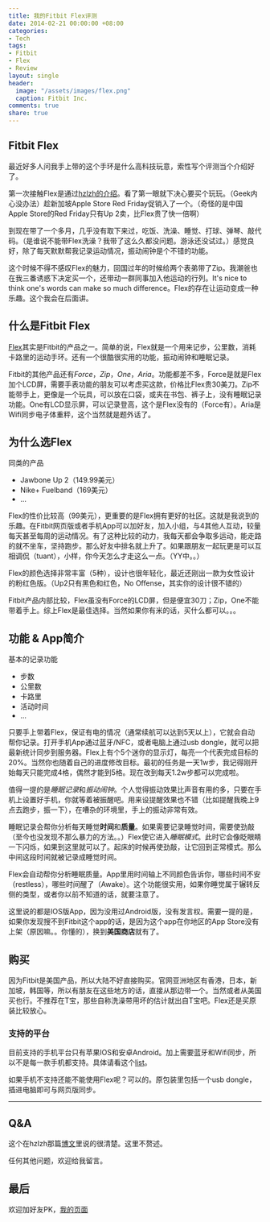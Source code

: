 ```yaml
---
title: 我的Fitbit Flex评测
date: 2014-02-21 00:00:00 +08:00
categories:
- Tech
tags:
- Fitbit
- Flex
- Review
layout: single
header:
  image: "/assets/images/flex.png"
  caption: Fitbit Inc.
comments: true
share: true
---
```


## Fitbit Flex
最近好多人问我手上带的这个手环是什么高科技玩意，索性写个评测当个介绍好了。

第一次接触Flex是通过[hzlzh的介绍][hzlzh's review]。看了第一眼就下决心要买个玩玩。（Geek内心没办法）趁新加坡Apple Store Red Friday促销入了一个。（奇怪的是中国Apple Store的Red Friday只有Up 2卖，比Flex贵了快一倍啊）

到现在带了一个多月，几乎没有取下来过，吃饭、洗澡、睡觉、打球、弹琴、敲代码。（是谁说不能带Flex洗澡？我带了这么久都没问题。游泳还没试过。）感觉良好，除了每天默默帮我记录运动情况，振动闹钟是个不错的功能。

这个时候不得不感叹Flex的魅力，回国过年的时候给两个表弟带了Zip。我潮爸也在我三番诱惑下决定买一个，还带动一群同事加入他运动的行列。It's nice to think one's words can make so much difference。Flex的存在让运动变成一种乐趣。这个我会在后面讲。

[hzlzh's review]:http://hzlzh.io/fitbit-flex-review/

## 什么是Fitbit Flex
[Flex][flex_link]其实是Fitbit的产品之一。简单的说，Flex就是一个用来记步，公里数，消耗卡路里的运动手环。还有一个很酷很实用的功能，振动闹钟和睡眠记录。

Fitbit的其他产品还有*Force*，*Zip*，*One*，*Aria*。功能都差不多，Force是就是Flex加个LCD屏，需要手表功能的朋友可以考虑买这款，价格比Flex贵30美刀。Zip不能带手上，更像是一个玩具，可以放在口袋，或夹在书包、裤子上，没有睡眠记录功能。One有LCD显示屏，可以记录登高，这个是Flex没有的（Force有）。Aria是Wifi同步电子体重秤，这个当然就是题外话了。

[flex_link]: http://www.fitbit.com/

## 为什么选Flex
同类的产品

* Jawbone Up 2（149.99美元）
* Nike+ Fuelband（169美元）
* ... 

Flex的性价比较高（99美元），更重要的是Flex拥有更好的社区。这就是我说到的乐趣。在Fitbit网页版或者手机App可以加好友，加入小组，与4其他人互动，较量每天甚至每周的运动情况。有了这种比较的动力，我每天都会争取多运动，能走路的就不坐车，坚持跑步。那么好友中排名就上升了。如果跟朋友一起玩更是可以互相调侃（tuant），小样，你今天怎么才走这么一点。（YY中。。）

Flex的颜色选择非常丰富（5种），设计也很年轻化，最近还刚出一款为女性设计的粉红色版。（Up2只有黑色和红色，No Offense，其实你的设计很不错的）

Fitbit产品内部比较，Flex虽没有Force的LCD屏，但是便宜30刀；Zip，One不能带着手上。综上Flex是最佳选择。当然如果你有米的话，买什么都可以。。。

## 功能 & App简介

基本的记录功能

* 步数
* 公里数
* 卡路里
* 活动时间
* ...

只要手上带着Flex，保证有电的情况（通常续航可以达到5天以上），它就会自动帮你记录。打开手机App通过蓝牙/NFC，或者电脑上通过usb dongle，就可以把最新统计同步到服务器。Flex上有个5个迷你的显示灯，每亮一个代表完成目标的20%。当然你也随着自己的进度修改目标。最初的任务是一天1w步，我记得刚开始每天只能完成4格，偶然才能到5格。现在改到每天1.2w步都可以完成啦。

值得一提的是*睡眠记录*和*振动闹钟*。个人觉得振动效果比声音有用的多，只要在手机上设置好手机，你就等着被振醒吧。用来设提醒效果也不错（比如提醒我晚上9点去跑步，振一下），在嘈杂的环境里，手上的振动非常有效。

睡眠记录会帮你分析每天睡觉**时间**和**质量**。如果需要记录睡觉时间，需要使劲敲（至今也没发现不那么暴力的方法。。）Flex使它进入*睡眠模式*。此时它会像眨眼睛一下闪烁，如果到这里就可以了。起床的时候再使劲敲，让它回到正常模式。那么中间这段时间就被记录成睡觉时间。

Flex会自动帮你分析睡眠质量。App里用时间轴上不同颜色告诉你，哪些时间不安（restless），哪些时间醒了（Awake）。这个功能很实用，如果你睡觉属于辗转反侧的类型，或者你以前不知道的话，就要注意了。

这里说的都是IOS版App，因为没用过Android版，没有发言权。需要一提的是，如果你发现搜不到Fitbit这个app的话，是因为这个app在你地区的App Store没有上架（原因嘛。。你懂的），换到**美国商店**就有了。

## 购买
因为Fitbit是美国产品，所以大陆不好直接购买。官网亚洲地区有香港，日本，新加坡，韩国等，所以有朋友在这些地方的话，直接从那边带一个。当然或者从美国买也行。不推荐在T宝，那些自称洗澡带用坏的估计就出自T宝吧。Flex还是买原装比较放心。

### 支持的平台
目前支持的手机平台只有苹果IOS和安卓Android。加上需要蓝牙和Wifi同步，所以不是每一款手机都支持。具体请看这个[list][device_list]。

如果手机不支持还能不能使用Flex呢？可以的。原包装里包括一个usb dongle，插进电脑即可与网页版同步。

[device_list]: http://www.fitbit.com/devices

----

## Q&A
这个在hzlzh那篇[博文][hzlzh's review]里说的很清楚。这里不赘述。

任何其他问题，欢迎给我留言。

## 最后
欢迎加好友PK，[我的页面][my_public_page]

[my_public_page]: http://www.fitbit.com/user/2C7XFR




